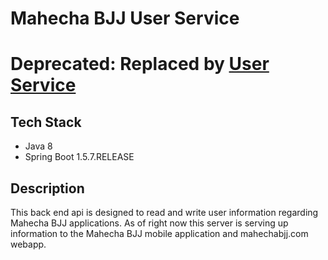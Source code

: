 # Mahecha BJJ User Service
# Deprecated: Replaced by [User Service](https://github.com/Bmahecha123/MahechaBjjBackendKotlin)

## Tech Stack
* Java 8
* Spring Boot 1.5.7.RELEASE
## Description
This back end api is designed to read and write user information regarding Mahecha BJJ applications. As of right now this server is serving up information to the Mahecha BJJ mobile application and mahechabjj.com webapp.